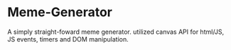 # Meme-Generator
A simply straight-foward meme generator. utilized canvas API for html/JS, JS events, timers and DOM manipulation.

